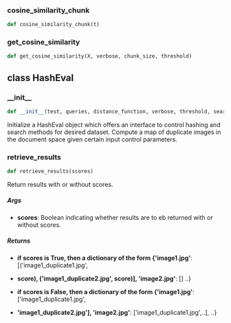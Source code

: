 ### cosine\_similarity\_chunk
```python
def cosine_similarity_chunk(t)
```

### get\_cosine\_similarity
```python
def get_cosine_similarity(X, verbose, chunk_size, threshold)
```

## class HashEval
### \_\_init\_\_
```python
def __init__(test, queries, distance_function, verbose, threshold, search_method)
```
Initialize a HashEval object which offers an interface to control hashing and search methods for desired dataset. Compute a map of duplicate images in the document space given certain input control parameters.



### retrieve\_results
```python
def retrieve_results(scores)
```
Return results with or without scores.


##### Args
* **scores**: Boolean indicating whether results are to eb returned with or without scores.

##### Returns
* **if scores is True, then a dictionary of the form {'image1.jpg'**: [('image1_duplicate1.jpg',

* **score), ('image1_duplicate2.jpg', score)], 'image2.jpg'**: [] ..}

* **if scores is False, then a dictionary of the form {'image1.jpg'**: ['image1_duplicate1.jpg',

* **'image1_duplicate2.jpg'], 'image2.jpg'**: ['image1_duplicate1.jpg',..], ..}


